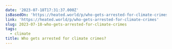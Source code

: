 ```yaml
---
date: '2023-07-18T17:31:37.000Z'
isBasedOn: 'https://heated.world/p/who-gets-arrested-for-climate-crimes'
link: 'https://heated.world/p/who-gets-arrested-for-climate-crimes'
slug: 2023-07-18-who-gets-arrested-for-climate-crimes
tags:
  - climate
title: Who gets arrested for climate crimes?
---
```


